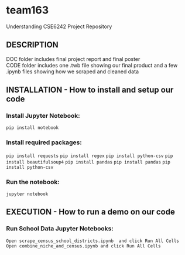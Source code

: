 # team163
Understanding CSE6242 Project Repository

## DESCRIPTION

DOC folder includes final project report and final poster <br />
CODE folder includes one .twb file showing our final product and a few .ipynb files showing how we scraped and cleaned data

## INSTALLATION - How to install and setup our code

### Install Jupyter Notebook:
`pip install notebook`

### Install required packages:
`pip install requests`
`pip install regex`
`pip install python-csv`
`pip install beautifulsoup4`
`pip install pandas`
`pip install pandas`
`pip install python-csv`

### Run the notebook:
`jupyter notebook`

## EXECUTION - How to run a demo on our code

### Run School Data Jupyter Notebooks:
`Open scrape_census_school_districts.ipynb  and click Run All Cells`
`Open combine_niche_and_census.ipynb and click Run All Cells`
